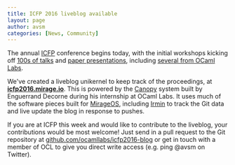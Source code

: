 ```yaml
---
title: ICFP 2016 liveblog available
layout: page
author: avsm
categories: [News, Community]
---
```


The annual [ICFP](http://conf.researchr.org/home/icfp-2016) conference
begins today, with the initial workshops kicking off [100s of
talks](http://conf.researchr.org/program/icfp-2016/program-icfp-2016)
and [paper presentations](https://github.com/gasche/icfp2016-papers),
including [several from OCaml
Labs](https://github.com/ocamllabs/icfp2016-blog/issues?q=is%3Aopen+is%3Aissue+label%3AEssential).

We've created a liveblog unikernel to keep track of the proceedings, at
**[icfp2016.mirage.io](http://icfp2016.mirage.io)**. This is powered by
the [Canopy](http://github.com/engil/Canopy) system built by Enguerrand
Decorne during his internship at OCaml Labs.
It uses much of the software pieces built for
[MirageOS](https://mirage.io), including
[Irmin](https://github.com/mirage/irmin) to track the Git data and live
update the blog in response to pushes.

If you are at ICFP this week and would like to contribute to the
liveblog, your contributions would be most welcome! Just send in a pull
request to the Git repository at
[github.com/ocamllabs/icfp2016-blog](https://github.com/ocamllabs/icfp2016-blog)
or get in touch with a member of OCL to give you direct write access
(e.g. ping @avsm on Twitter).
